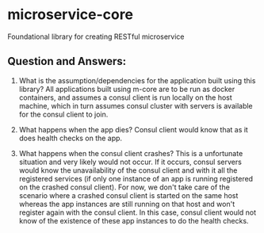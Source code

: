 # microservice-core
Foundational library for creating RESTful microservice


## Question and Answers:

1. What is the assumption/dependencies for the application built using this library?
All applications built using m-core are to be run as docker containers, and assumes a consul client is
run locally on the host machine, which in turn assumes consul cluster with servers is available for the
consul client to join.


2. What happens when the app dies?
Consul client would know that as it does health checks on the app.

3. What happens when the consul client crashes?
This is a unfortunate situation and very likely would not occur. If it occurs, consul servers would know
the unavailability of the consul client and with it all the registered services (if only one instance of an
app is running registered on the crashed consul client).
For now, we don't take care of the scenario where a crashed consul client is started on the same host whereas the
app instances are still running on that host and won't register again with the consul client. In this case,
consul client would not know of the existence of these app instances to do the health checks.



